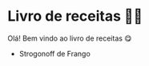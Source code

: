 # Livro de receitas :woman_cook:

Olá! Bem vindo ao livro de receitas :yum:

- Strogonoff de Frango

